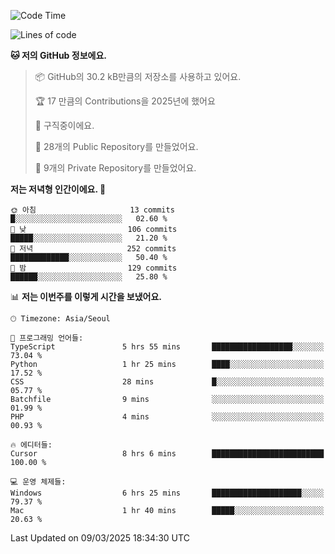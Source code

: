   <!--START_SECTION:waka-->
![Code Time](http://img.shields.io/badge/Code%20Time-1%2C015%20hrs%2029%20mins-blue)

![Lines of code](https://img.shields.io/badge/%EC%A0%80%EB%8A%94%20%EC%97%AC%ED%83%9C%EA%B9%8C%EC%A7%80%20-794.9%20thousand%20%EC%A4%84%EC%9D%98%20%EC%BD%94%EB%93%9C%EB%A5%BC%20%EC%9E%91%EC%84%B1%ED%96%88%EC%96%B4%EC%9A%94.-blue)

**🐱 저의 GitHub 정보에요.** 

> 📦 GitHub의 30.2 kB만큼의 저장소를 사용하고 있어요. 
 > 
> 🏆 17 만큼의 Contributions을 2025년에 했어요
 > 
> 💼 구직중이에요.
 > 
> 📜 28개의 Public Repository를 만들었어요. 
 > 
> 🔑 9개의 Private Repository를 만들었어요. 
 > 
**저는 저녁형 인간이에요. 🦉** 

```text
🌞 아침                     13 commits          █░░░░░░░░░░░░░░░░░░░░░░░░   02.60 % 
🌆 낮　                     106 commits         █████░░░░░░░░░░░░░░░░░░░░   21.20 % 
🌃 저녁                     252 commits         █████████████░░░░░░░░░░░░   50.40 % 
🌙 밤　                     129 commits         ██████░░░░░░░░░░░░░░░░░░░   25.80 % 
```


📊 **저는 이번주를 이렇게 시간을 보냈어요.** 

```text
🕑︎ Timezone: Asia/Seoul

💬 프로그래밍 언어들: 
TypeScript               5 hrs 55 mins       ██████████████████░░░░░░░   73.04 % 
Python                   1 hr 25 mins        ████░░░░░░░░░░░░░░░░░░░░░   17.52 % 
CSS                      28 mins             █░░░░░░░░░░░░░░░░░░░░░░░░   05.77 % 
Batchfile                9 mins              ░░░░░░░░░░░░░░░░░░░░░░░░░   01.99 % 
PHP                      4 mins              ░░░░░░░░░░░░░░░░░░░░░░░░░   00.93 % 

🔥 에디터들: 
Cursor                   8 hrs 6 mins        █████████████████████████   100.00 % 

💻 운영 체제들: 
Windows                  6 hrs 25 mins       ████████████████████░░░░░   79.37 % 
Mac                      1 hr 40 mins        █████░░░░░░░░░░░░░░░░░░░░   20.63 % 
```


 Last Updated on 09/03/2025 18:34:30 UTC
<!--END_SECTION:waka-->
